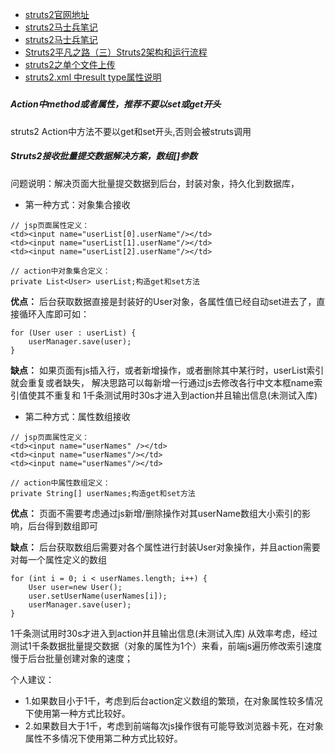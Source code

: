 
- [struts2官网地址](http://struts.apache.org/)
- [struts2马士兵笔记](http://www.cnblogs.com/baolibin528/p/3975618.html)
- [struts2马士兵笔记](http://blog.csdn.net/chenggil10/article/details/5965806)
- [Struts2平凡之路（三）Struts2架构和运行流程](http://blog.csdn.net/pengpeng83/article/details/46443679)
- [struts2之单个文件上传](http://www.cnblogs.com/linjiqin/archive/2011/03/21/1990674.html)
- [struts2.xml 中result type属性说明](http://blog.csdn.net/voyage_mh1987/article/details/5829163)

##### 

##### Action中method或者属性，推荐不要以set或get开头
struts2 Action中方法不要以get和set开头,否则会被struts调用


##### Struts2接收批量提交数据解决方案，数组[]参数
问题说明：解决页面大批量提交数据到后台，封装对象，持久化到数据库，

- 第一种方式：对象集合接收

```
// jsp页面属性定义：
<td><input name="userList[0].userName"/></td>
<td><input name="userList[1].userName"/></td>
<td><input name="userList[2].userName"/></td>

// action中对象集合定义：
private List<User> userList;构造get和set方法
```

**优点：**
后台获取数据直接是封装好的User对象，各属性值已经自动set进去了，直接循环入库即可如：
```
for (User user : userList) {
    userManager.save(user);
}
```
**缺点：**
如果页面有js插入行，或者新增操作，或者删除其中某行时，userList索引就会重复或者缺失，
解决思路可以每新增一行通过js去修改各行中文本框name索引值使其不重复和
1千条测试用时30s才进入到action并且输出信息(未测试入库)

- 第二种方式：属性数组接收
```
// jsp页面属性定义：
<td><input name="userNames" /></td>
<td><input name="userNames"/></td>
<td><input name="userNames"/></td>

// action中属性数组定义：
private String[] userNames;构造get和set方法
```
**优点：**
页面不需要考虑通过js新增/删除操作对其userName数组大小索引的影响，后台得到数组即可

**缺点：**
后台获取数组后需要对各个属性进行封装User对象操作，并且action需要对每一个属性定义的数组
```
for (int i = 0; i < userNames.length; i++) {
    User user=new User();
    user.setUserName(userNames[i]);
    userManager.save(user);
}
```
1千条测试用时30s才进入到action并且输出信息(未测试入库)
从效率考虑，经过测试1千条数据批量提交数据（对象的属性为1个）来看，前端js遍历修改索引速度慢于后台批量创建对象的速度；


个人建议：
- 1.如果数目小于1千，考虑到后台action定义数组的繁琐，在对象属性较多情况下使用第一种方式比较好。
- 2.如果数目大于1千，考虑到前端每次js操作很有可能导致浏览器卡死，在对象属性不多情况下使用第二种方式比较好。

